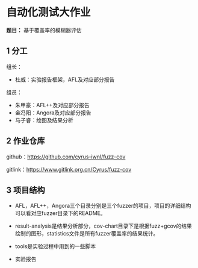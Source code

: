 # 自动化测试大作业

**题目：** 基于覆盖率的模糊器评估

## 1 分工

组长：

+ 杜威：实验报告框架，AFL及对应部分报告

组员：

+ 朱甲豪：AFL++及对应部分报告
+ 金冯阳：Angora及对应部分报告
+ 马子睿：绘图及结果分析

## 2 作业仓库

github：https://github.com/cyrus-iwnl/fuzz-cov

gitlink：https://www.gitlink.org.cn/Cyrus/fuzz-cov

## 3 项目结构

+ AFL，AFL++，Angora三个目录分别是三个fuzzer的项目，项目的详细结构可以看对应fuzzer目录下的README。

+ result-analysis是结果分析部分，cov-chart目录下是根据fuzz+gcov的结果绘制的图形，statistics文件是所有fuzzer覆盖率的结果统计。
+ tools是实验过程中用到的一些脚本

+ 实验报告